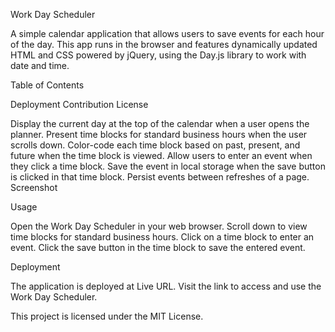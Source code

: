 Work Day Scheduler

A simple calendar application that allows users to save events for each hour of the day. This app runs in the browser and features dynamically updated HTML and CSS powered by jQuery, using the Day.js library to work with date and time.

Table of Contents

Deployment
Contribution
License

Display the current day at the top of the calendar when a user opens the planner.
Present time blocks for standard business hours when the user scrolls down.
Color-code each time block based on past, present, and future when the time block is viewed.
Allow users to enter an event when they click a time block.
Save the event in local storage when the save button is clicked in that time block.
Persist events between refreshes of a page.
Screenshot

Usage

Open the Work Day Scheduler in your web browser.
Scroll down to view time blocks for standard business hours.
Click on a time block to enter an event.
Click the save button in the time block to save the entered event.

Deployment

The application is deployed at Live URL. Visit the link to access and use the Work Day Scheduler.

This project is licensed under the MIT License.
